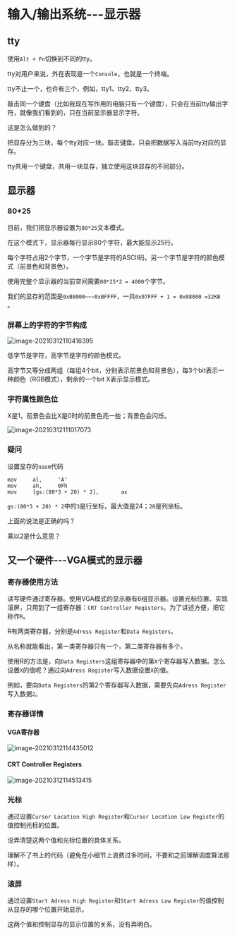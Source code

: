# 输入/输出系统---显示器

## tty

使用`Alt + Fn`切换到不同的tty。

tty对用户来说，外在表现是一个`Console`，也就是一个终端。

tty不止一个，也许有三个，例如，tty1、tty2、tty3。

敲击同一个键盘（比如我现在写作用的电脑只有一个键盘），只会在当前tty输出字符，就像我们看到的，只在当前显示器显示字符。

这是怎么做到的？

把显存分为三块，每个tty对应一块。敲击键盘，只会把数据写入当前tty对应的显存。

tty共用一个键盘，共用一块显存，独立使用这块显存的不同部分。

## 显示器

### 80*25

目前，我们把显示器设置为`80*25`文本模式。

在这个模式下，显示器每行显示80个字符，最大能显示25行。

每个字符占用2个字节，一个字节是字符的ASCII码，另一个字节是字符的颜色模式（前景色和背景色）。

使用完整个显示器的当前空间需要`80*25*2 = 4000`个字节。

我们的显存的范围是`0xB8000~~~0xBFFFF`，一共`0x07FFF + 1 = 0x08000 =32KB `。

### 屏幕上的字符的字节构成

![image-20210312110416395](/Users/cg/Documents/gitbook/my-note-book/cao-zuo-xi-tong-blog/note/image-20210312110416395.png)

低字节是字符，高字节是字符的颜色模式。

高字节又等分成两组（每组4个bit，分别表示前景色和背景色），每3个bit表示一种颜色（RGB模式），剩余的一个bit X表示显示模式。

### 字符属性颜色位

X是1，前景色会比X是0时的前景色亮一些；背景色会闪烁。

![image-20210312111017073](/Users/cg/Documents/gitbook/my-note-book/cao-zuo-xi-tong-blog/note/image-20210312111017073.png)

### 疑问

设置显存的`nasm`代码

```assembly
mov		al,		'A'
mov		ah,		0Fh
mov		[gs:(80*3 + 20) * 2],		ax
```

`gs:(80*3 + 20) * 2`中的`3`是行坐标，最大值是24；`20`是列坐标。

上面的说法是正确的吗？

乘以2是什么意思？

## 又一个硬件---VGA模式的显示器

### 寄存器使用方法

读写硬件通过寄存器。使用VGA模式的显示器有6组显示器。设置光标位置、实现滚屏，只用到了一组寄存器：`CRT Controller Registers`。为了讲述方便，把它称作`R`。

R有两类寄存器，分别是`Adress Register`和`Data Registers`。

从名称就能看出，第一类寄存器只有一个，第二类寄存器有多个。

使用R的方法是，向`Data Registers`这组寄存器中的第`X`个寄存器写入数据。怎么设置`X`的值呢？通过向`Adress Register`写入数据设置`X`的值。

例如，要向`Data Registers`的第2个寄存器写入数据，需要先向`Adress Register`写入数据`2`。

### 寄存器详情

#### VGA寄存器

![image-20210312114435012](/Users/cg/Documents/gitbook/my-note-book/cao-zuo-xi-tong-blog/note/image-20210312114435012.png)



#### CRT Controller Registers

![image-20210312114513415](/Users/cg/Documents/gitbook/my-note-book/cao-zuo-xi-tong-blog/note/image-20210312114513415.png)



### 光标

通过设置`Cursor Location High Register`和`Cursor Location Low Register`的值控制光标的位置。

没弄清楚这两个值和光标位置的具体关系。

理解不了书上的代码（避免在小细节上浪费过多时间，不要和之前理解调度算法那样）。

### 滚屏

通过设置`Start Adress High Register`和`Start Adress Low Register`的值控制从显存的哪个位置开始显示。

这两个值和控制显存的显示位置的关系，没有弄明白。